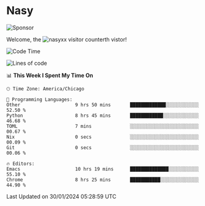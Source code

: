 # Nasy

<!--
<p align="center">
<img height="200" src="https://github-readme-stats.vercel.app/api?username=nasyxx&count_private=true&show_icons=true&theme=dracula&include_all_commits=true"/>
<img height="200" src="https://github-readme-stats.vercel.app/api/top-langs/?username=nasyxx&theme=dracula&hide=html,jupyter+notebook&count_private=true&show_icons=true"/>
</p>

  
----------------
-->

![Sponsor](https://img.shields.io/static/v1.svg?label=Sponsor&message=%E2%9D%A4&logo=GitHub&style=flat&color=pink)
 
Welcome, the ![nasyxx visitor counter](https://count.getloli.com/get/@nasyxx?theme=rule34)th vistor!
 
<!--START_SECTION:waka-->
![Code Time](http://img.shields.io/badge/Code%20Time-4%2C273%20hrs%2018%20mins-blue)

![Lines of code](https://img.shields.io/badge/From%20Hello%20World%20I%27ve%20Written-6.3%20million%20lines%20of%20code-blue)

📊 **This Week I Spent My Time On** 

```text
🕑︎ Time Zone: America/Chicago

💬 Programming Languages: 
Other                    9 hrs 50 mins       █████████████░░░░░░░░░░░░   52.50 % 
Python                   8 hrs 45 mins       ████████████░░░░░░░░░░░░░   46.68 % 
TOML                     7 mins              ░░░░░░░░░░░░░░░░░░░░░░░░░   00.67 % 
Nix                      0 secs              ░░░░░░░░░░░░░░░░░░░░░░░░░   00.09 % 
Git                      0 secs              ░░░░░░░░░░░░░░░░░░░░░░░░░   00.06 % 

🔥 Editors: 
Emacs                    10 hrs 19 mins      ██████████████░░░░░░░░░░░   55.10 % 
Chrome                   8 hrs 25 mins       ███████████░░░░░░░░░░░░░░   44.90 % 
```


 Last Updated on 30/01/2024 05:28:59 UTC
<!--END_SECTION:waka-->

<!-- ![visitors](https://visitor-badge.laobi.icu/badge?page_id=nasyxx.nasyxx) -->
